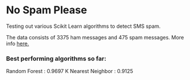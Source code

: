 # No Spam Please
Testing out various Scikit Learn algorithms to detect SMS spam.

The data consists of 3375 ham messages and 475 spam messages. More info [here.](https://archive.ics.uci.edu/ml/datasets/SMS+Spam+Collection)

### Best performing algorithms so far:

Random Forest 		: 0.9697
K Nearest Neighbor	: 0.9125